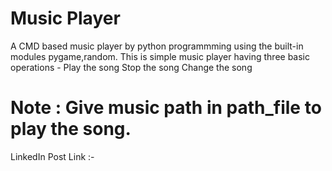 # Music Player

A CMD based music player by python programmming using the built-in modules pygame,random.
This is simple music player having three basic operations - 
Play the song
Stop the song
Change the song

# Note : Give music path in path_file to play the song.

LinkedIn Post Link :-

